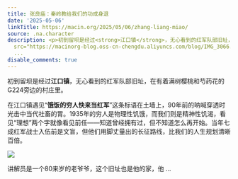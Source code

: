 ```yaml
---
title: 张良庙：秦岭教给我们的功成身退
date: '2025-05-06'
linkTitle: https://macin.org/2025/05/06/zhang-liang-miao/
source: .na.character
description: <p>初到留坝是经过<strong>江口镇</strong>，无心看到的红军队部旧址，在有着满树樱桃和芍药花的G224旁边的村庄里。</p><p>在江口镇遇见“<strong>饿饭的穷人快来当红军</strong>”这条标语在土墙上，90年前的呐喊穿透时光击中当代社畜的胃。1935年的穷人是物理性饥饿，而我们则是精神性饥渴，看见“理想”两个字就像看见前任——知道曾经拥有过，但不知道怎么再开始。当年七成红军战士入伍前是文盲，但他们用脚丈量出的长征路线，比我们的人生规划清晰百倍。</p><p><img
  src="https://macinorg-blog.oss-cn-chengdu.aliyuncs.com/blog/IMG_3066.webp?x-oss-process=style/wechat-mp"></p><p>讲解员是一个80来岁的老爷爷，这个旧址也是他的家，他
  ...
disable_comments: true
---
```

<p>初到留坝是经过<strong>江口镇</strong>，无心看到的红军队部旧址，在有着满树樱桃和芍药花的G224旁边的村庄里。</p><p>在江口镇遇见“<strong>饿饭的穷人快来当红军</strong>”这条标语在土墙上，90年前的呐喊穿透时光击中当代社畜的胃。1935年的穷人是物理性饥饿，而我们则是精神性饥渴，看见“理想”两个字就像看见前任——知道曾经拥有过，但不知道怎么再开始。当年七成红军战士入伍前是文盲，但他们用脚丈量出的长征路线，比我们的人生规划清晰百倍。</p><p><img src="https://macinorg-blog.oss-cn-chengdu.aliyuncs.com/blog/IMG_3066.webp?x-oss-process=style/wechat-mp"></p><p>讲解员是一个80来岁的老爷爷，这个旧址也是他的家，他 ...